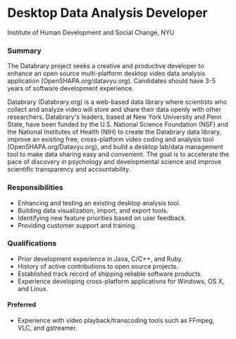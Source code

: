 # Desktop Data Analysis Developer

Institute of Human Development and Social Change, NYU

### Summary

The Databrary project seeks a creative and productive developer to enhance an open source multi-platform desktop video data analysis application (OpenSHAPA.org/datavyu.org).
Candidates should have 3-5 years of software development experience.

Databrary (Databrary.org) is a web-based data library where scientists who collect and analyze video will store and share their data openly with other researchers.
Databrary's leaders, based at New York University and Penn State, have been funded by the U.S. National Science Foundation (NSF) and the National Institutes of Health (NIH) to create the Databrary data library, improve an existing free, cross-platform video coding and analysis tool (OpenSHAPA.org/Datavyu.org), and build a desktop lab/data management tool to make data sharing easy and convenient.
The goal is to accelerate the pace of discovery in psychology and developmental science and improve scientific transparency and accountability.

### Responsibilities

- Enhancing and testing an existing desktop analysis tool.
- Building data visualization, import, and export tools.
- Identifying new feature priorities based on user feedback.
- Providing customer support and training.

### Qualifications

- Prior development experience in Java, C/C++, and Ruby.
- History of active contributions to open source projects.
- Established track record of shipping reliable software products.
- Experience developing cross-platform applications for Windows, OS X, and Linux.

#### Preferred

- Experience with video playback/transcoding tools such as FFmpeg, VLC, and gstreamer.
